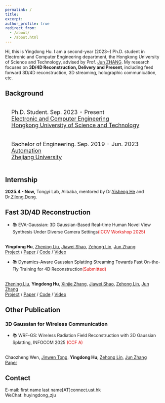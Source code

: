 ```yaml
---
permalink: /
title:
excerpt:
author_profile: true
redirect_from: 
  - /about/
  - /about.html
---
```


<!-- * B.S. in Communication Engineering, Hefei University of Technology, 2019
* M.S. in Computer Science and Technology, Harbin Institute of Technology, 2021
* Ph.D. in Computer Science and Technology, Harbin Institute of Technology, 2025 (expected) -->
Hi, this is Yingdong Hu. I am a second-year (2023~) Ph.D. student in Electronic and Computer Engineering department, the Hongkong University of Science and Technology, advised by Prof. [Jun ZHANG](https://eejzhang.people.ust.hk/home.html).
My research focuses on **3D/4D Reconstruction, Delivery and Present**, including feed forward 3D/4D reconstruction, 3D streaming, holographic communication, etc.

<!-- - &#x1F525; **I'm looking for internship opportunities in human-centric reconstruction!!!** -->


## Background

<div>
<table style="width:100%;border:none;border-spacing:0px;border-collapse:separate;margin-right:auto;margin-left:auto;font-size: large">
<tr>
<!-- <td style="padding:20px;width:25%;vertical-align:middle;border:none" align="center"> -->
<!-- <img width="80" src="../images/HKUST.png">  -->
<!-- </td> -->
<td style="padding:20px;width:75%;vertical-align:middle;border: none" align="left">
Ph.D. Student. Sep. 2023 - Present<br>
<a href="https://ece.hkust.edu.hk/">Electronic and Computer Engineering</a><br>
<a href="https://hkust.edu.hk/">Hongkong University of Science and Technology</a><br>
</td>
</tr>

<tr>
<!-- <td style="padding:20px;width:25%;vertical-align:middle;border:none" align="center"> -->
<!-- <img width="80" src="../images/ZJU.png">  -->
<!-- </td> -->
<td style="padding:20px;width:75%;vertical-align:middle;border: none" align="left">
Bachelor of Engineering. Sep. 2019 - Jun. 2023<br>
<a href="https://www.cse.zju.edu.cn">Automation</a><br>
<a href="https://www.zju.edu.cn">Zhejiang University</a><br>
</td>
</tr>
</table>    
</div>

## Internship

<b>2025.4 - Now,</b> Tongyi Lab, Alibaba, mentored by Dr.[Yisheng He](https://hyshkust.github.io/) and Dr.[Zilong Dong](https://baike.baidu.com/item/%E8%91%A3%E5%AD%90%E9%BE%99/62931048).



<!-- ## Research -->

<!-- <img align="left" width="100" height="100" src="../images/EVA-Gaussian.png" style="padding-right:20px; padding-top:20px"/> -->
## Fast 3D/4D Reconstruction
- &#x1F4DA; EVA-Gaussian: 3D Gaussian-Based Real-time Human Novel View Synthesis Under Diverse Camera Settings<font color="#dd0000">(ICCV Workshop 2025)</font>
<!-- </b><br> -->
<br><b>Yingdong Hu</b>, [Zhening Liu](https://liuzhening111.github.io/), [Jiawei Shao](https://shaojiawei07.github.io/), [Zehong Lin](https://zhlinup.github.io/), [Jun Zhang](https://eejzhang.people.ust.hk/home.html)<br>
[<i class="fas fa-fw fa-globe"></i>Project](https://zhenliuzju.github.io/huyingdong/EVA-Gaussian) /
[<i class="fas fa-fw fa-file-pdf"></i>Paper](https://arxiv.org/pdf/2410.01425) /
[<i class="fab fa-fw fa-github fa-github"></i>Code](https://zhenliuzju.github.io/huyingdong/EVA-Gaussian) /
[<i class="fas fa-fw fa-video"></i>Video](https://zhenliuzju.github.io/huyingdong/EVA-Gaussian)<br>

- &#x1F4DA; Dynamics-Aware Gaussian Splatting Streaming Towards Fast On-the-Fly Training for 4D Reconstruction<font color="#dd0000">(Submitted)</font>
<!-- </b><br> -->
<br>[Zhening Liu](https://liuzhening111.github.io/), <b>Yingdong Hu</b>, [Xinjie Zhang](https://xinjie-q.github.io/), [Jiawei Shao](https://shaojiawei07.github.io/), [Zehong Lin](https://zhlinup.github.io/), [Jun Zhang](https://eejzhang.people.ust.hk/home.html)<br>
[<i class="fas fa-fw fa-globe"></i>Project](https://www.liuzhening.top/DASS) /
[<i class="fas fa-fw fa-file-pdf"></i>Paper](https://arxiv.org/abs/2411.14847) /
[<i class="fab fa-fw fa-github fa-github"></i>Code](https://github.com/LIUZhening111/DASS) /
[<i class="fas fa-fw fa-video"></i>Video](https://youtu.be/4ZUTpI6WRdQ)<br>


## Other Publication

### 3D Gaussian for Wireless Communication
- &#x1F4DA; WRF-GS: Wireless Radiation Field Reconstruction with 3D Gaussian Splatting, INFOCOM 2025 <font color="#dd0000">(CCF A)</font>
<!-- </b><br> -->
<br>Chaozheng Wen, [Jinwen Tong](https://jwentong.github.io/), <b>Yingdong Hu</b>, [Zehong Lin](https://zhlinup.github.io/), [Jun Zhang](https://eejzhang.people.ust.hk/home.html)<br>
[<i class="fas fa-fw fa-file-pdf"></i>Paper](https://arxiv.org/abs/2412.04832)<br>

## Contact
E-mail: first name last name[AT]connect.ust.hk<br>
WeChat: huyingdong_zju

<div style="width: 25%; height: 300px; overflow: hidden;">
    <script type="text/javascript" id="clustrmaps" src="//clustrmaps.com/map_v2.js?d=1ncnQ8XnR6-6wsfjdU_fB_JRIOCuTBP7I932HuWH5uI&cl=ffffff&w=a"></script>
</div>
